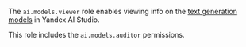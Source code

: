 The `ai.models.viewer` role enables viewing info on the [text generation models](../../../ai-studio/concepts/generation/models.md) in Yandex AI Studio.

This role includes the `ai.models.auditor` permissions.
